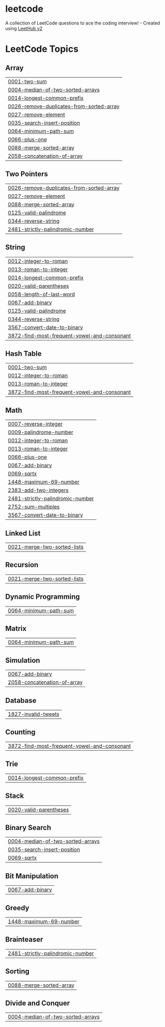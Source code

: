 # leetcode
A collection of LeetCode questions to ace the coding interview! - Created using [LeetHub v2](https://github.com/arunbhardwaj/LeetHub-2.0)

<!---LeetCode Topics Start-->
# LeetCode Topics
## Array
|  |
| ------- |
| [0001-two-sum](https://github.com/Muhammedshibil-123/leetcode/tree/master/0001-two-sum) |
| [0004-median-of-two-sorted-arrays](https://github.com/Muhammedshibil-123/leetcode/tree/master/0004-median-of-two-sorted-arrays) |
| [0014-longest-common-prefix](https://github.com/Muhammedshibil-123/leetcode/tree/master/0014-longest-common-prefix) |
| [0026-remove-duplicates-from-sorted-array](https://github.com/Muhammedshibil-123/leetcode/tree/master/0026-remove-duplicates-from-sorted-array) |
| [0027-remove-element](https://github.com/Muhammedshibil-123/leetcode/tree/master/0027-remove-element) |
| [0035-search-insert-position](https://github.com/Muhammedshibil-123/leetcode/tree/master/0035-search-insert-position) |
| [0064-minimum-path-sum](https://github.com/Muhammedshibil-123/leetcode/tree/master/0064-minimum-path-sum) |
| [0066-plus-one](https://github.com/Muhammedshibil-123/leetcode/tree/master/0066-plus-one) |
| [0088-merge-sorted-array](https://github.com/Muhammedshibil-123/leetcode/tree/master/0088-merge-sorted-array) |
| [2058-concatenation-of-array](https://github.com/Muhammedshibil-123/leetcode/tree/master/2058-concatenation-of-array) |
## Two Pointers
|  |
| ------- |
| [0026-remove-duplicates-from-sorted-array](https://github.com/Muhammedshibil-123/leetcode/tree/master/0026-remove-duplicates-from-sorted-array) |
| [0027-remove-element](https://github.com/Muhammedshibil-123/leetcode/tree/master/0027-remove-element) |
| [0088-merge-sorted-array](https://github.com/Muhammedshibil-123/leetcode/tree/master/0088-merge-sorted-array) |
| [0125-valid-palindrome](https://github.com/Muhammedshibil-123/leetcode/tree/master/0125-valid-palindrome) |
| [0344-reverse-string](https://github.com/Muhammedshibil-123/leetcode/tree/master/0344-reverse-string) |
| [2481-strictly-palindromic-number](https://github.com/Muhammedshibil-123/leetcode/tree/master/2481-strictly-palindromic-number) |
## String
|  |
| ------- |
| [0012-integer-to-roman](https://github.com/Muhammedshibil-123/leetcode/tree/master/0012-integer-to-roman) |
| [0013-roman-to-integer](https://github.com/Muhammedshibil-123/leetcode/tree/master/0013-roman-to-integer) |
| [0014-longest-common-prefix](https://github.com/Muhammedshibil-123/leetcode/tree/master/0014-longest-common-prefix) |
| [0020-valid-parentheses](https://github.com/Muhammedshibil-123/leetcode/tree/master/0020-valid-parentheses) |
| [0058-length-of-last-word](https://github.com/Muhammedshibil-123/leetcode/tree/master/0058-length-of-last-word) |
| [0067-add-binary](https://github.com/Muhammedshibil-123/leetcode/tree/master/0067-add-binary) |
| [0125-valid-palindrome](https://github.com/Muhammedshibil-123/leetcode/tree/master/0125-valid-palindrome) |
| [0344-reverse-string](https://github.com/Muhammedshibil-123/leetcode/tree/master/0344-reverse-string) |
| [3567-convert-date-to-binary](https://github.com/Muhammedshibil-123/leetcode/tree/master/3567-convert-date-to-binary) |
| [3872-find-most-frequent-vowel-and-consonant](https://github.com/Muhammedshibil-123/leetcode/tree/master/3872-find-most-frequent-vowel-and-consonant) |
## Hash Table
|  |
| ------- |
| [0001-two-sum](https://github.com/Muhammedshibil-123/leetcode/tree/master/0001-two-sum) |
| [0012-integer-to-roman](https://github.com/Muhammedshibil-123/leetcode/tree/master/0012-integer-to-roman) |
| [0013-roman-to-integer](https://github.com/Muhammedshibil-123/leetcode/tree/master/0013-roman-to-integer) |
| [3872-find-most-frequent-vowel-and-consonant](https://github.com/Muhammedshibil-123/leetcode/tree/master/3872-find-most-frequent-vowel-and-consonant) |
## Math
|  |
| ------- |
| [0007-reverse-integer](https://github.com/Muhammedshibil-123/leetcode/tree/master/0007-reverse-integer) |
| [0009-palindrome-number](https://github.com/Muhammedshibil-123/leetcode/tree/master/0009-palindrome-number) |
| [0012-integer-to-roman](https://github.com/Muhammedshibil-123/leetcode/tree/master/0012-integer-to-roman) |
| [0013-roman-to-integer](https://github.com/Muhammedshibil-123/leetcode/tree/master/0013-roman-to-integer) |
| [0066-plus-one](https://github.com/Muhammedshibil-123/leetcode/tree/master/0066-plus-one) |
| [0067-add-binary](https://github.com/Muhammedshibil-123/leetcode/tree/master/0067-add-binary) |
| [0069-sqrtx](https://github.com/Muhammedshibil-123/leetcode/tree/master/0069-sqrtx) |
| [1448-maximum-69-number](https://github.com/Muhammedshibil-123/leetcode/tree/master/1448-maximum-69-number) |
| [2383-add-two-integers](https://github.com/Muhammedshibil-123/leetcode/tree/master/2383-add-two-integers) |
| [2481-strictly-palindromic-number](https://github.com/Muhammedshibil-123/leetcode/tree/master/2481-strictly-palindromic-number) |
| [2752-sum-multiples](https://github.com/Muhammedshibil-123/leetcode/tree/master/2752-sum-multiples) |
| [3567-convert-date-to-binary](https://github.com/Muhammedshibil-123/leetcode/tree/master/3567-convert-date-to-binary) |
## Linked List
|  |
| ------- |
| [0021-merge-two-sorted-lists](https://github.com/Muhammedshibil-123/leetcode/tree/master/0021-merge-two-sorted-lists) |
## Recursion
|  |
| ------- |
| [0021-merge-two-sorted-lists](https://github.com/Muhammedshibil-123/leetcode/tree/master/0021-merge-two-sorted-lists) |
## Dynamic Programming
|  |
| ------- |
| [0064-minimum-path-sum](https://github.com/Muhammedshibil-123/leetcode/tree/master/0064-minimum-path-sum) |
## Matrix
|  |
| ------- |
| [0064-minimum-path-sum](https://github.com/Muhammedshibil-123/leetcode/tree/master/0064-minimum-path-sum) |
## Simulation
|  |
| ------- |
| [0067-add-binary](https://github.com/Muhammedshibil-123/leetcode/tree/master/0067-add-binary) |
| [2058-concatenation-of-array](https://github.com/Muhammedshibil-123/leetcode/tree/master/2058-concatenation-of-array) |
## Database
|  |
| ------- |
| [1827-invalid-tweets](https://github.com/Muhammedshibil-123/leetcode/tree/master/1827-invalid-tweets) |
## Counting
|  |
| ------- |
| [3872-find-most-frequent-vowel-and-consonant](https://github.com/Muhammedshibil-123/leetcode/tree/master/3872-find-most-frequent-vowel-and-consonant) |
## Trie
|  |
| ------- |
| [0014-longest-common-prefix](https://github.com/Muhammedshibil-123/leetcode/tree/master/0014-longest-common-prefix) |
## Stack
|  |
| ------- |
| [0020-valid-parentheses](https://github.com/Muhammedshibil-123/leetcode/tree/master/0020-valid-parentheses) |
## Binary Search
|  |
| ------- |
| [0004-median-of-two-sorted-arrays](https://github.com/Muhammedshibil-123/leetcode/tree/master/0004-median-of-two-sorted-arrays) |
| [0035-search-insert-position](https://github.com/Muhammedshibil-123/leetcode/tree/master/0035-search-insert-position) |
| [0069-sqrtx](https://github.com/Muhammedshibil-123/leetcode/tree/master/0069-sqrtx) |
## Bit Manipulation
|  |
| ------- |
| [0067-add-binary](https://github.com/Muhammedshibil-123/leetcode/tree/master/0067-add-binary) |
## Greedy
|  |
| ------- |
| [1448-maximum-69-number](https://github.com/Muhammedshibil-123/leetcode/tree/master/1448-maximum-69-number) |
## Brainteaser
|  |
| ------- |
| [2481-strictly-palindromic-number](https://github.com/Muhammedshibil-123/leetcode/tree/master/2481-strictly-palindromic-number) |
## Sorting
|  |
| ------- |
| [0088-merge-sorted-array](https://github.com/Muhammedshibil-123/leetcode/tree/master/0088-merge-sorted-array) |
## Divide and Conquer
|  |
| ------- |
| [0004-median-of-two-sorted-arrays](https://github.com/Muhammedshibil-123/leetcode/tree/master/0004-median-of-two-sorted-arrays) |
<!---LeetCode Topics End-->